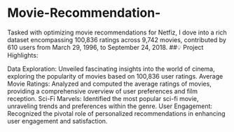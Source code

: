 # Movie-Recommendation-

Tasked with optimizing movie recommendations for Netfiz, I dove into a rich dataset encompassing 100,836 ratings across 9,742 movies, contributed by 610 users from March 29, 1996, to September 24, 2018.
##💡 Project Highlights:

Data Exploration: Unveiled fascinating insights into the world of cinema, exploring the popularity of movies based on 100,836 user ratings.
Average Movie Ratings: Analyzed and computed the average ratings of movies, providing a comprehensive overview of user preferences and film reception.
Sci-Fi Marvels: Identified the most popular sci-fi movie, unraveling trends and preferences within the genre.
User Engagement: Recognized the pivotal role of personalized recommendations in enhancing user engagement and satisfaction.
